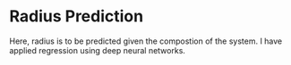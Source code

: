# Radius Prediction

Here, radius is to be predicted given the compostion of the system.
I have applied regression using deep neural networks.

